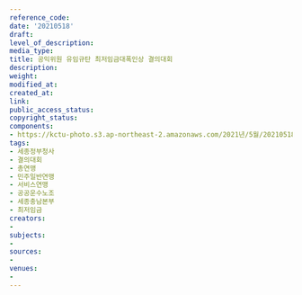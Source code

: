 ```yaml
---
reference_code: 
date: '20210518'
draft: 
level_of_description: 
media_type: 
title: 공익위원 유임규탄 최저임금대폭인상 결의대회
description: 
weight: 
modified_at: 
created_at: 
link: 
public_access_status: 
copyright_status: 
components:
- https://kctu-photo.s3.ap-northeast-2.amazonaws.com/2021년/5월/20210518-공익위원+유임규탄+최저임금대폭인상+결의대회_세종정부청사_결의대회_총연맹_민주일반연맹_서비스연맹_공공운수노조_세종충남본부_최저임금/_1D20186.jpg
tags:
- 세종정부청사
- 결의대회
- 총연맹
- 민주일반연맹
- 서비스연맹
- 공공운수노조
- 세종충남본부
- 최저임금
creators:
- 
subjects:
- 
sources:
- 
venues:
- 
---
```

